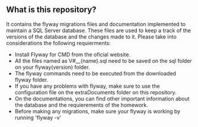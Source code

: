 ## What is this repository?
It contains the flyway migrations files and documentation implemented to maintain a SQL Server database. These files are used to keep a track of the versions of the database and the changes made to it. Please take into considerations the following requierments:
- Install Flyway for CMD from the oficial website.
- All the files named as V#__{name}.sql need to be saved on the sql folder on your flyway(version) folder.
- The flyway commands need to be executed from the downloaded flyway folder.
- If you have any problems with flyway, make sure to use the configuration file on the extraDocuments folder on this repository.
- On the documentations, you can find other important information about the database and the requierements of the homework.
- Before making any migrations, make sure your flyway is working by running 'flyway -v'